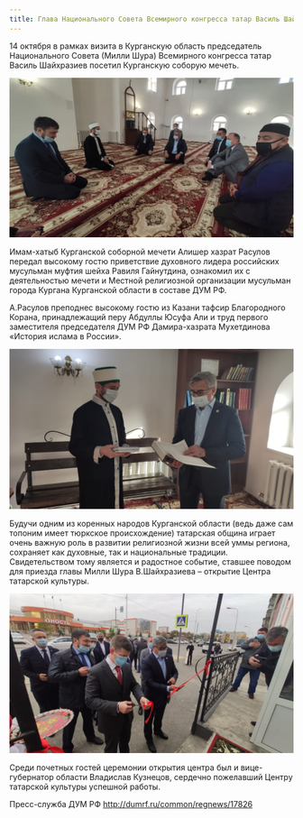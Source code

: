 ```yaml
---
title: Глава Национального Совета Всемирного конгресса татар Василь Шайхразиев посетил Курганскую соборную мечеть
---
```


14 октября в рамках визита в Курганскую область председатель Национального Совета (Милли Шура) Всемирного конгресса татар Василь Шайхразиев посетил Курганскую соборую мечеть.

![шайхразиев](./tat2.jpg)

Имам-хатыб Курганской cоборной мечети Алишер хазрат Расулов передал высокому гостю приветствие духовного лидера российских мусульман муфтия шейха Равиля Гайнутдина, ознакомил их с 
деятельностью мечети и Местной религиозной организации мусульман города Кургана Курганской области в составе ДУМ РФ.

А.Расулов преподнес высокому гостю из Казани тафсир Благородного Корана, принадлежащий перу Абдуллы Юсуфа Али и труд первого заместителя председателя ДУМ РФ Дамира-хазрата 
Мухетдинова «История ислама в России».

![шайхразиев](./tat1.jpg)

Будучи одним из коренных народов Курганской области (ведь даже сам топоним имеет тюркское происхождение) татарская община играет очень важную роль в развитии религиозной жизни 
всей уммы региона, сохраняет как духовные, так и национальные традиции. Свидетельством тому является и радостное событие, ставшее поводом для приезда главы Милли Шура 
В.Шайхразиева – открытие Центра татарской культуры.

![шайхразиев](./tat3.jpg)

Среди почетных гостей церемонии открытия центра был и вице-губернатор области Владислав Кузнецов, сердечно пожелавший Центру татарской культуры успешной работы.

Пресс-служба ДУМ РФ
http://dumrf.ru/common/regnews/17826
